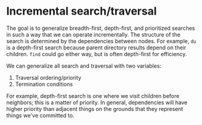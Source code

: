 # Incremental search/traversal
The goal is to generalize breadth-first, depth-first, and prioritized searches in such a way that we can operate incrementally. The structure of the search is determined by the dependencies between nodes. For example, `du` is a depth-first search because parent directory results depend on their children. `find` could go either way, but is often depth-first for efficiency.

We can generalize all search and traversal with two variables:

1. Traversal ordering/priority
2. Termination conditions

For example, depth-first search is one where we visit children before neighbors; this is a matter of priority. In general, dependencies will have higher priority than adjacent things on the grounds that they represent things we've committed to.
